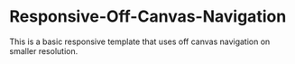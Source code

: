 Responsive-Off-Canvas-Navigation
================================

This is a basic responsive template that uses off canvas navigation on smaller resolution.
